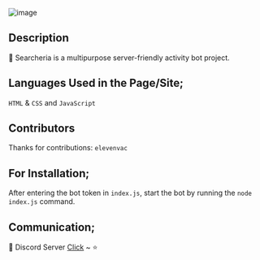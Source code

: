 ![image](https://media.discordapp.net/attachments/864201025047887932/876570518822744084/westvalorantbannergri.png) 

## Description
🌙 Searcheria is a multipurpose server-friendly activity bot project.

## Languages Used in the Page/Site;
`HTML` & `CSS` and `JavaScript`

## Contributors
Thanks for contributions: `elevenvac`

## For Installation;
After entering the bot token in `index.js`, start the bot by running the `node index.js` command.

## Communication;
🔭 Discord Server [Click](https://discord.gg/TqRWBdpy6w) ~ ⭐
